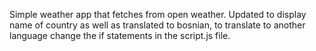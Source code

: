 Simple weather app that fetches from open weather.
Updated to display name of country as well as translated to bosnian, to translate to another language change the if statements in the script.js file.
